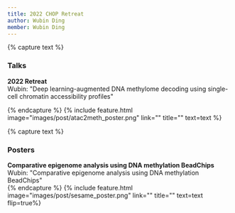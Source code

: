 ```yaml
---
title: 2022 CHOP Retreat
author: Wubin Ding
member: Wubin Ding
---
```

{% capture text %} 
### Talks
<b>2022 Retreat</b>
<br>Wubin: "Deep learning-augmented DNA methylome decoding using
single-cell chromatin accessibility profiles" <br>

{% endcapture %}
{% include feature.html image="images/post/atac2meth_poster.png" link="" title="" text=text %}

{% capture text %} 
### Posters
<b>Comparative epigenome analysis using DNA methylation BeadChips</b>
<br>Wubin: "Comparative epigenome analysis using DNA methylation BeadChips"<br>
{% endcapture %}
{% include feature.html image="images/post/sesame_poster.png" link="" title="" text=text flip=true%}



